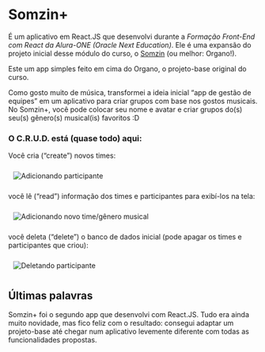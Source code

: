 # Somzin+ 
É um aplicativo em React.JS que desenvolvi durante a *Formação Front-End com React da Alura-ONE (Oracle Next Education)*. 
Ele é uma expansão do projeto inicial desse módulo do curso, o [Somzin](https://github.com/AmigoDaLua/Somzin) (ou melhor: Organo!).

Este um app simples feito em cima do Organo, o projeto-base original do curso.

Como gosto muito de música, transformei a ideia inicial “app de gestão de equipes” em um aplicativo para criar grupos com base nos gostos musicais. No Somzin+, você pode colocar seu nome e avatar e criar grupos do(s) seu(s) gênero(s) musical(is) favoritos :D

### O C.R.U.D. está (quase todo) aqui:

Você cria (“create”) novos times:

<img
  src="https://raw.githubusercontent.com/AmigoDaLua/somzin-plus/main/img/add_time.gif"
  alt="Adicionando participante"
  style="display: inline-block;  padding: 10px; max-width: 300px">


você lê (“read”) informação dos times e participantes para exibí-los na tela:

<img
  src="https://raw.githubusercontent.com/AmigoDaLua/somzin-plus/main/img/add_integrante.gif"
  alt="Adicionando novo time/gênero musical"
  style="display: inline-block;  padding: 10px; max-width: 300px">
  

você deleta (“delete”) o banco de dados inicial (pode apagar os times e participantes que criou):

<img
  src="https://raw.githubusercontent.com/AmigoDaLua/somzin-plus/main/img/add_integrante.gif"
  alt="Deletando participante"
  style="display: inline-block;  padding: 10px; max-width: 300px">

## Últimas palavras
Somzin+ foi o segundo app que desenvolvi com React.JS. Tudo era ainda muito novidade, mas fico feliz com o resultado: 
consegui adaptar um projeto-base até chegar num aplicativo levemente diferente com todas as funcionalidades propostas.
